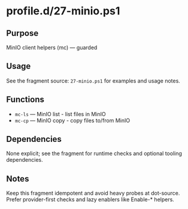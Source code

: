profile.d/27-minio.ps1
======================

Purpose
-------
MinIO client helpers (mc) — guarded

Usage
-----
See the fragment source: `27-minio.ps1` for examples and usage notes.

Functions
---------
- `mc-ls` — MinIO list - list files in MinIO
- `mc-cp` — MinIO copy - copy files to/from MinIO

Dependencies
------------
None explicit; see the fragment for runtime checks and optional tooling dependencies.

Notes
-----
Keep this fragment idempotent and avoid heavy probes at dot-source. Prefer provider-first checks and lazy enablers like Enable-* helpers.

